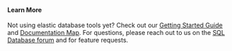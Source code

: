 #### Learn More

Not using elastic database tools yet? Check out our [Getting Started Guide](../articles/sql-database/sql-database-elastic-scale-get-started.md) and [Documentation Map](/documentation/articles/sql-database-elastic-scale-documentation-map/).  For questions, please reach out to us on the [SQL Database forum](https://social.msdn.microsoft.com/Forums/zh-cn/home?forum=windowsazurezhchs) and for feature requests.